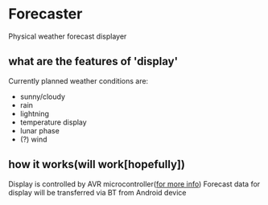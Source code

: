# Forecaster

Physical weather forecast displayer

## what are the features of 'display'

Currently planned weather conditions are:
- sunny/cloudy
- rain
- lightning
- temperature display
- lunar phase
- (?) wind

## how it works(will work[hopefully])

Display is controlled by AVR microcontroller([for more info](https://github.com/disaderp/forecaster/tree/master/SCHEM))
Forecast data for display will be transferred via BT from Android device
